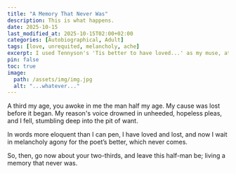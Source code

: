 ```yaml
---
title: "A Memory That Never Was"
description: This is what happens.
date: 2025-10-15
last_modified_at: 2025-10-15T02:00+02:00
categories: [Autobiographical, Adult]
tags: [love, unrequited, melancholy, ache]
excerpt: I used Tennyson's 'Tis better to have loved...' as my muse, at 2 a.m. this morning.
pin: false
toc: true
image:
  path: /assets/img/img.jpg
  alt: "...whatever..."
---
```


A third my age, you awoke in me the man half my age.
My cause was lost before it began.
My reason's voice drowned in unheeded, hopeless pleas,
and I fell, stumbling deep into the pit of want.

In words more eloquent than I can pen,
I have loved and lost, and now I wait in melancholy agony
for the poet’s better,
which never comes.

So, then, go now about your two-thirds, 
and leave this half-man be; 
living a memory that never was.
